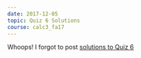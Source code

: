 ```yaml
---
date: 2017-12-05
topic: Quiz 6 Solutions
course: calc3_fa17
---
```


Whoops! I forgot to post [solutions to Quiz 6](http://ckottke.ncf.edu/calc3/quiz6_solns.pdf)
